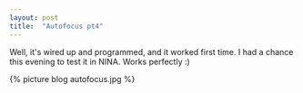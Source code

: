 ```yaml
---
layout: post
title:  "Autofocus pt4"
---
```

Well, it's wired up and programmed, and it worked first time. I had a chance this evening to test it in NINA. Works perfectly :)

{% picture blog autofocus.jpg %}

